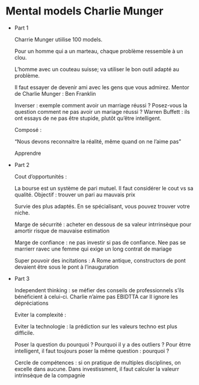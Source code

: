 # Mental models Charlie Munger

- Part 1
    
    Charrie Munger utiilise 100 models. 
    
    Pour un homme qui a un marteau, chaque problème ressemble à un clou. 
    
    L’homme avec un couteau suisse; va utiliser le bon outil adapté au problème. 
    
    Il faut essayer de devenir ami avec les gens que vous admirez. Mentor de Charlie Munger : Ben Franklin
    
    Inverser : exemple comment avoir un marriage réussi ? Posez-vous la question  comment ne pas avoir un mariage réussi ? Warren Buffett : ils ont essays de ne pas être stupide, plutôt qu’être intelligent.
    
    Composé : 
    
    “Nous devons reconnaitre la réalité, même quand on ne l’aime pas”
    
    Apprendre
    
- Part 2
    
    Cout d’opportunités : 
    
    La bourse est un système de pari mutuel. Il faut considérer le cout vs sa qualité. Objectif : trouver un pari au mauvais prix
    
    Survie des plus adaptés. En se spécialisant, vous pouvez trouver votre niche.
    
    Marge de sécurrité : acheter en dessous de sa valeur intrrinsèque pour amortir risque de mauvaise estimation
    
    Marge de confiance : ne pas investir si pas de confiance. Nee pas se marrierr ravec une femme qui exige un long contrat de mariage
    
    Super pouvoir des incitations : A Rome antique, constructors de pont devaient être sous le pont à l’inauguration
    
- Part 3
    
    Independent thinking : se méfier des conseils de professionnels s’ils bénéficient à celui-ci. Charlie n’aime pas EBIDTTA car Il ignore les dépréciations
    
    Eviter la complexité :
    
    Eviter la technologie : la prédiction sur les valeurs techno est plus difficile.
    
    Poser la question du pourquoi ? Pourquoi il y a des outliers ? Pour êtrre intelligent, il faut toujours poser la même question : pourquoi ?
    
    Cercle de compétences : si on pratique de multiples disciplines, on excelle dans aucune. Dans investissment, il faut calculer la valeurr intrinsèque de la compagnie